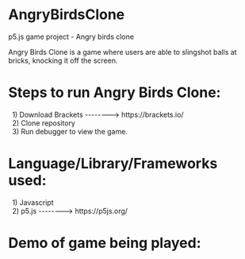 # AngryBirdsClone
p5.js game project - Angry birds clone

Angry Birds Clone is a game where users are able to slingshot balls at bricks, knocking it off the screen.

<h1>Steps to run Angry Birds Clone:</h1>
&nbsp; 1) Download Brackets --------> https://brackets.io/ <br/>
&nbsp; 2) Clone repository <br/>
&nbsp; 3) Run debugger to view the game.

<h1>Language/Library/Frameworks used: </h1>
&nbsp; 1) Javascript <br/>
&nbsp; 2) p5.js --------> https://p5js.org/<br/>

<h1>Demo of game being played:</h1> <br/>